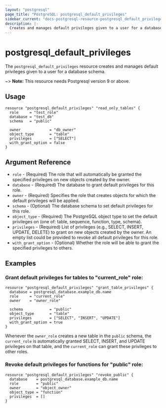 ```yaml
---
layout: "postgresql"
page_title: "PostgreSQL: postgresql_default_privileges"
sidebar_current: "docs-postgresql-resource-postgresql_default_privileges"
description: |-
  Creates and manages default privileges given to a user for a database schema.
---
```


# postgresql\_default\_privileges

The ``postgresql_default_privileges`` resource creates and manages default privileges given to a user for a database schema.

~> **Note:** This resource needs Postgresql version 9 or above.

## Usage

```hcl
resource "postgresql_default_privileges" "read_only_tables" {
  role     = "test_role"
  database = "test_db"
  schema   = "public"

  owner             = "db_owner"
  object_type       = "table"
  privileges        = ["SELECT"]
  with_grant_option = false
}
```

## Argument Reference

* `role` - (Required) The role that will automatically be granted the specified privileges on new objects created by the owner.
* `database` - (Required) The database to grant default privileges for this role.
* `owner` - (Required) Specifies the role that creates objects for which the default privileges will be applied.
* `schema` - (Optional) The database schema to set default privileges for this role.
* `object_type` - (Required) The PostgreSQL object type to set the default privileges on (one of: table, sequence, function, type, schema).
* `privileges` - (Required) List of privileges (e.g., SELECT, INSERT, UPDATE, DELETE) to grant on new objects created by the owner. An empty list could be provided to revoke all default privileges for this role.
* `with_grant_option` - (Optional) Whether the role will be able to grant the specified privileges to others.


## Examples

### Grant default privileges for tables to "current_role" role:

```hcl
resource "postgresql_default_privileges" "grant_table_privileges" {
  database = postgresql_database.example_db.name
  role     = "current_role"
  owner    = "owner_role"

  schema            = "public"
  object_type       = "table"
  privileges        = ["SELECT", "INSERT", "UPDATE"]
  with_grant_option = true
}
```
Whenever the `owner_role` creates a new table in the `public` schema, the `current_role` is automatically granted SELECT, INSERT, and UPDATE privileges on that table, and the `current_role` can grant these privileges to other roles.

### Revoke default privileges for functions for "public" role:

```hcl
resource "postgresql_default_privileges" "revoke_public" {
  database    = postgresql_database.example_db.name
  role        = "public"
  owner       = "object_owner"
  object_type = "function"
  privileges  = []
}
```

